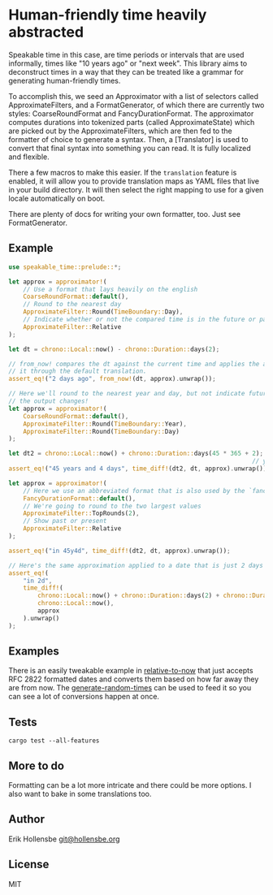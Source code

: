 # Human-friendly time heavily abstracted

Speakable time in this case, are time periods or intervals that are used informally, times like "10 years ago" or "next week". This library aims to deconstruct times in a way that they can be treated like a grammar for generating human-friendly times.

To accomplish this, we seed an Approximator with a list of selectors called ApproximateFilters, and a FormatGenerator, of which there are currently two styles: CoarseRoundFormat and FancyDurationFormat. The approximator computes durations into tokenized parts (called ApproximateState) which are picked out by the ApproximateFilters, which are then fed to the formatter of choice to generate a syntax. Then, a [Translator] is used to convert that final syntax into something you can read. It is fully localized and flexible.

There a few macros to make this easier. If the `translation` feature is enabled, it will allow you to provide translation maps as YAML files that live in your build directory. It will then select the right mapping to use for a given locale automatically on boot.

There are plenty of docs for writing your own formatter, too. Just see FormatGenerator.

## Example

```rust
use speakable_time::prelude::*;

let approx = approximator!(
    // Use a format that lays heavily on the english
    CoarseRoundFormat::default(),
    // Round to the nearest day
    ApproximateFilter::Round(TimeBoundary::Day),
    // Indicate whether or not the compared time is in the future or past
    ApproximateFilter::Relative
);

let dt = chrono::Local::now() - chrono::Duration::days(2);

// from_now! compares the dt against the current time and applies the approximator, and runs
// it through the default translation.
assert_eq!("2 days ago", from_now!(dt, approx).unwrap());

// Here we'll round to the nearest year and day, but not indicate future or past. Watch how
// the output changes!
let approx = approximator!(
    CoarseRoundFormat::default(),
    ApproximateFilter::Round(TimeBoundary::Year),
    ApproximateFilter::Round(TimeBoundary::Day)
);

let dt2 = chrono::Local::now() + chrono::Duration::days(45 * 365 + 2); // account for leap
                                                                   // years
assert_eq!("45 years and 4 days", time_diff!(dt2, dt, approx).unwrap());

let approx = approximator!(
    // Here we use an abbreviated format that is also used by the `fancy-duration` crate.
    FancyDurationFormat::default(),
    // We're going to round to the two largest values
    ApproximateFilter::TopRounds(2),
    // Show past or present
    ApproximateFilter::Relative
);

assert_eq!("in 45y4d", time_diff!(dt2, dt, approx).unwrap());

// Here's the same approximation applied to a date that is just 2 days from now
assert_eq!(
    "in 2d",
    time_diff!(
        chrono::Local::now() + chrono::Duration::days(2) + chrono::Duration::seconds(1),
        chrono::Local::now(),
        approx
    ).unwrap()
);
```

## Examples

There is an easily tweakable example in [relative-to-now](examples/relative-to-now.rs) that just accepts RFC 2822 formatted dates and converts them based on how far away they are from now. The [generate-random-times](examples/generate-random-times.rs) can be used to feed it so you can see a lot of conversions happen at once.

## Tests

```
cargo test --all-features
```

## More to do

Formatting can be a lot more intricate and there could be more options. I also want to bake in some translations too.

## Author

Erik Hollensbe <git@hollensbe.org>

## License

MIT
